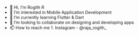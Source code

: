 - 👋 Hi, I’m Rogith R 
- 👀 I’m interested in Mobile Application Development
- 🌱 I’m currently learning Flutter & Dart
- 💞️ I’m looking to collaborate on designing and developing apps 
- 📫 How to reach me 1. Instagram - @raja_rogith_

<!---
rogith20/rogith20 is a ✨ special ✨ repository because its `README.md` (this file) appears on your GitHub profile.
You can click the Preview link to take a look at your changes.
--->
